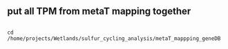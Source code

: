 ## put all TPM from metaT mapping together


## 
```
cd /home/projects/Wetlands/sulfur_cycling_analysis/metaT_mappping_geneDB




```

